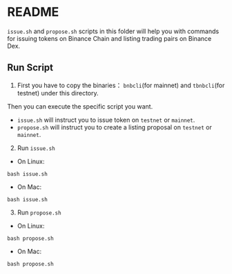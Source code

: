 # README

`issue.sh` and `propose.sh` scripts in this folder will help you with commands for issuing tokens on Binance Chain and listing trading pairs on Binance Dex.

## Run Script

1. First you have to copy the binaries： `bnbcli`(for mainnet) and `tbnbcli`(for testnet) under this directory.

Then you can execute the specific script you want.

*  `issue.sh` will instruct you to issue token on `testnet` or `mainnet`.
*  `propose.sh` will instruct you to create a listing proposal on `testnet` or `mainnet`.

2. Run `issue.sh`

* On Linux:
```
bash issue.sh
```
* On Mac:
```
bash issue.sh
```

3. Run `propose.sh`

* On Linux:
```
bash propose.sh
```
* On Mac:
```
bash propose.sh
```